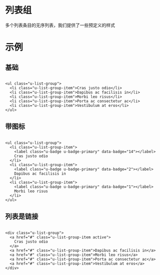 # 列表组

多个列表条目的无序列表，我们提供了一些预定义的样式


# 示例



## 基础
<div class="examples-code"><pre><code>
&lt;ul class="u-list-group">
  &lt;li class="u-list-group-item">Cras justo odio&lt;/li>
  &lt;li class="u-list-group-item">Dapibus ac facilisis in&lt;/li>
  &lt;li class="u-list-group-item">Morbi leo risus&lt;/li>
  &lt;li class="u-list-group-item">Porta ac consectetur ac&lt;/li>
  &lt;li class="u-list-group-item">Vestibulum at eros&lt;/li>
&lt;/ul></code></pre>
</div>





## 带图标
<div class="examples-code"><pre><code>
&lt;ul class="u-list-group">
  &lt;li class="u-list-group-item">
    &lt;label class="u-badge u-badge-primary" data-badge="14">&lt;/label>
    Cras justo odio
  &lt;/li>
  &lt;li class="u-list-group-item">
    &lt;label class="u-badge u-badge-primary" data-badge="2">&lt;/label>
    Dapibus ac facilisis in
  &lt;/li>
  &lt;li class="u-list-group-item">
    &lt;label class="u-badge u-badge-primary" data-badge="1">&lt;/label>
    Morbi leo risus
  &lt;/li>
&lt;/ul></code></pre>
</div>





## 列表是链接
<div class="examples-code"><pre><code>
&lt;div class="u-list-group">
  &lt;a href="#" class="u-list-group-item active">
    Cras justo odio
  &lt;/a>
  &lt;a href="#" class="u-list-group-item">Dapibus ac facilisis in&lt;/a>
  &lt;a href="#" class="u-list-group-item">Morbi leo risus&lt;/a>
  &lt;a href="#" class="u-list-group-item">Porta ac consectetur ac&lt;/a>
  &lt;a href="#" class="u-list-group-item">Vestibulum at eros&lt;/a>
&lt;/div></code></pre>
</div>




